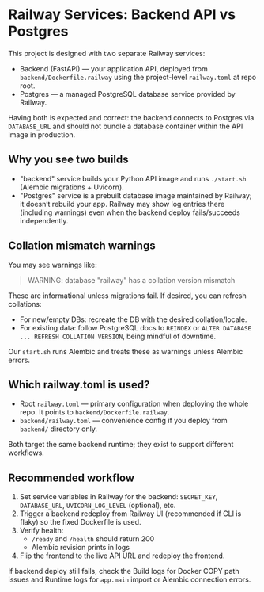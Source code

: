 # Railway Services: Backend API vs Postgres

This project is designed with two separate Railway services:

- Backend (FastAPI) — your application API, deployed from `backend/Dockerfile.railway` using the project-level `railway.toml` at repo root.
- Postgres — a managed PostgreSQL database service provided by Railway.

Having both is expected and correct: the backend connects to Postgres via `DATABASE_URL` and should not bundle a database container within the API image in production.

## Why you see two builds
- "backend" service builds your Python API image and runs `./start.sh` (Alembic migrations + Uvicorn).
- "Postgres" service is a prebuilt database image maintained by Railway; it doesn’t rebuild your app. Railway may show log entries there (including warnings) even when the backend deploy fails/succeeds independently.

## Collation mismatch warnings
You may see warnings like:

> WARNING: database "railway" has a collation version mismatch

These are informational unless migrations fail. If desired, you can refresh collations:

- For new/empty DBs: recreate the DB with the desired collation/locale.
- For existing data: follow PostgreSQL docs to `REINDEX` or `ALTER DATABASE ... REFRESH COLLATION VERSION`, being mindful of downtime.

Our `start.sh` runs Alembic and treats these as warnings unless Alembic errors.

## Which railway.toml is used?
- Root `railway.toml` — primary configuration when deploying the whole repo. It points to `backend/Dockerfile.railway`.
- `backend/railway.toml` — convenience config if you deploy from `backend/` directory only.

Both target the same backend runtime; they exist to support different workflows.

## Recommended workflow
1. Set service variables in Railway for the backend: `SECRET_KEY`, `DATABASE_URL`, `UVICORN_LOG_LEVEL` (optional), etc.
2. Trigger a backend redeploy from Railway UI (recommended if CLI is flaky) so the fixed Dockerfile is used.
3. Verify health:
   - `/ready` and `/health` should return 200
   - Alembic revision prints in logs
4. Flip the frontend to the live API URL and redeploy the frontend.

If backend deploy still fails, check the Build logs for Docker COPY path issues and Runtime logs for `app.main` import or Alembic connection errors.
